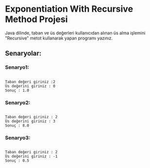 # Exponentiation With Recursive Method Projesi

Java dilinde, taban ve üs değerleri kullanıcıdan alınan üs alma işlemini "Recursive" metot kullanarak yapan programı yazınız.

## Senaryolar:

### Senaryo1:
<pre><code>
Taban değeri giriniz :2
Üs değerini giriniz : 0
Sonuç : 1.0
</code></pre>

### Senaryo2:
<pre><code>
Taban değeri giriniz : 2
Üs değerini giriniz : 3
Sonuç : 8.0
</code></pre>

### Senaryo3:
<pre><code>
Taban değeri giriniz : 2
Üs değerini giriniz : -1
Sonuç : 0.5
</code></pre>

